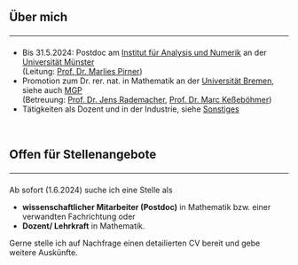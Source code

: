 ## Über mich <hr>
<ul>
<li>Bis 31.5.2024: Postdoc am <a href="https://www.uni-muenster.de/AMM/institute.shtml">Institut für Analysis und Numerik</a> an der <a href="https://www.uni-muenster.de/de/">Universität Münster</a><br>
(Leitung: <a href="https://www.uni-muenster.de/AMM/Pirner/index.shtml">Prof. Dr. Marlies Pirner</a>)</li>
<li>Promotion zum Dr. rer. nat. in Mathematik an der <a href="https://www.uni-bremen.de/">Universität Bremen</a>, siehe auch <a href="https://www.mathgenealogy.org/id.php?id=277103">MGP</a> <br>
(Betreuung: <a href="https://www.math.uni-hamburg.de/en/forschung/bereiche/am/ang-dynamische-systeme/personen/rademacher-jens.html">Prof. Dr. Jens Rademacher</a>, <a href="https://www.uni-bremen.de/dynsys/members/prof-dr-marc-kesseboehmer">Prof. Dr. Marc Keßeböhmer</a>)</li>
<li>Tätigkeiten als Dozent und in der Industrie, siehe <a href="https://www.dulbrich.de/#Sonstiges">Sonstiges</a></li>
</ul>

<br>

## Offen für Stellenangebote <hr>
Ab sofort (1.6.2024) suche ich eine Stelle als 
<ul>
<li> <b>wissenschaftlicher Mitarbeiter (Postdoc)</b> in Mathematik bzw. einer verwandten Fachrichtung oder </li>
<li> <b>Dozent/ Lehrkraft</b> in Mathematik.</li>
</ul>
Gerne stelle ich auf Nachfrage einen detailierten CV bereit und gebe weitere Auskünfte.



 






